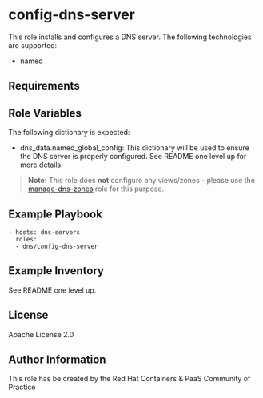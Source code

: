 config-dns-server
=================

This role installs and configures a DNS server. The following technologies are supported:

  - named


Requirements
------------


Role Variables
--------------

The following dictionary is expected:

  - dns_data.named_global_config: This dictionary will be used to ensure the DNS server is properly configured. See README one level up for more details.

> **Note:** This role does **not** configure any views/zones - please use the [manage-dns-zones](../manage-dns-zones) role for this purpose.


Example Playbook
----------------

```
- hosts: dns-servers
  roles:
  - dns/config-dns-server
```

Example Inventory
----------------

See README one level up.


License
-------

Apache License 2.0


Author Information
------------------

This role has be created by the Red Hat Containers & PaaS Community of Practice
